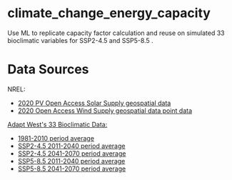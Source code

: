 # climate_change_energy_capacity
Use ML to replicate capacity factor calculation and reuse on simulated 33 bioclimatic variables for SSP2-4.5 and SSP5-8.5 .

# Data Sources
NREL: 
- <a href="https://www.nrel.gov/gis/solar-supply-curves.html"> 2020 PV Open Access Solar Supply geospatial data </a> 
- <a href ="https://www.nrel.gov/gis/wind-supply-curves.html"> 2020 Open Access Wind Supply geospatial data point data </a>

<a href ="https://adaptwest.databasin.org/pages/adaptwest-climatena/"> Adapt West's 33 Bioclimatic Data:
- 1981-2010 period average
- SSP2-4.5 2011-2040 period average
- SSP2-4.5 2041-2070 period average
- SSP5-8.5 2011-2040 period average
- SSP5-8.5 2041-2070 period average
